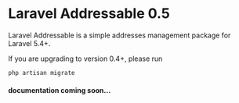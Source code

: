 # Laravel Addressable 0.5

Laravel Addressable is a simple addresses management package for Laravel 5.4+.

If you are upgrading to version 0.4+, please run 
```php
php artisan migrate
```
 

#### documentation coming soon...